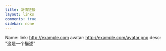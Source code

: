 ```yaml
---
title: 友情链接
layout: links
comments: true
sidebar: none
---
```


Name:
    link: http://example.com
    avatar: http://example.com/avatar.png
    desc: "这是一个描述"